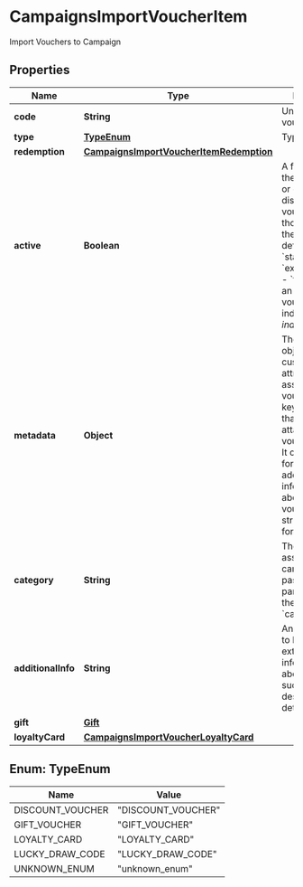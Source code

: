 

# CampaignsImportVoucherItem

Import Vouchers to Campaign

## Properties

| Name | Type | Description | Notes |
|------------ | ------------- | ------------- | -------------|
|**code** | **String** | Unique custom voucher code. |  |
|**type** | [**TypeEnum**](#TypeEnum) | Type of voucher. |  [optional] |
|**redemption** | [**CampaignsImportVoucherItemRedemption**](CampaignsImportVoucherItemRedemption.md) |  |  [optional] |
|**active** | **Boolean** | A flag to toggle the voucher on or off. You can disable a voucher even though it&#39;s within the active period defined by the &#x60;start_date&#x60; and &#x60;expiration_date&#x60;.    - &#x60;true&#x60; indicates an *active* voucher - &#x60;false&#x60; indicates an *inactive* voucher |  [optional] |
|**metadata** | **Object** | The metadata object stores all custom attributes assigned to the voucher. A set of key/value pairs that you can attach to a voucher object. It can be useful for storing additional information about the voucher in a structured format. |  [optional] |
|**category** | **String** | The category assigned to the campaign. Either pass this parameter OR the &#x60;category_id&#x60;. |  [optional] |
|**additionalInfo** | **String** | An optional field to keep any extra textual information about the code such as a code description and details. |  [optional] |
|**gift** | [**Gift**](Gift.md) |  |  [optional] |
|**loyaltyCard** | [**CampaignsImportVoucherLoyaltyCard**](CampaignsImportVoucherLoyaltyCard.md) |  |  [optional] |



## Enum: TypeEnum

| Name | Value |
|---- | -----|
| DISCOUNT_VOUCHER | &quot;DISCOUNT_VOUCHER&quot; |
| GIFT_VOUCHER | &quot;GIFT_VOUCHER&quot; |
| LOYALTY_CARD | &quot;LOYALTY_CARD&quot; |
| LUCKY_DRAW_CODE | &quot;LUCKY_DRAW_CODE&quot; |
| UNKNOWN_ENUM | &quot;unknown_enum&quot; |



